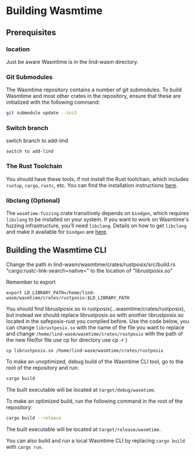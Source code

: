# Building Wasmtime

## Prerequisites

### location
Just be aware Wasmtime is in the lind-wasm directory.

### Git Submodules
The Wasmtime repository contains a number of git submodules. To build Wasmtime and most other crates in the repository, ensure that these are initialized with the following command:
```sh
git submodule update --init
```
### Switch branch
switch branch to add-lind

```
switch to add-lind
```

### The Rust Toolchain
You should have these tools, if not install the Rust toolchain, which includes `rustup`, `cargo`, `rustc`, etc. You can find the installation instructions [here](https://www.rust-lang.org/).

### libclang (Optional)
The `wasmtime-fuzzing` crate transitively depends on `bindgen`, which requires `libclang` to be installed on your system. If you want to work on Wasmtime's fuzzing infrastructure, you'll need `libclang`. Details on how to get `libclang` and make it available for `bindgen` are [here](https://rust-lang.github.io/rust-bindgen/requirements.html).

## Building the Wasmtime CLI
Change the path in lind-wasm/wasmtime/crates/rustposix/src/build.rs "cargo:rustc-link-search=native=" to the location of "librustposix.so"

Remember to export

```
export LD_LIBRARY_PATH=/home/lind-wasm/wasmtime/crates/rustposix:$LD_LIBRARY_PATH
```

You should find librustposix.so in rustposix(...wasmtime/crates/rustposix), but instead we should replace librustposix.so with another librustposix.so located in the safeposix-rust you complied before. Use the code below, you can change `librustposix.so` with the name of the file you want to replace and change `/home/lind-wasm/wasmtime/crates/rustposix` with the path of the new file(for file use cp for directory use cp -r )

```
cp librustposix.so /home/lind-wasm/wasmtime/crates/rustposix
```

To make an unoptimized, debug build of the Wasmtime CLI tool, go to the root of the repository and run:
```sh
cargo build
```
The built executable will be located at `target/debug/wasmtime`.

To make an optimized build, run the following command in the root of the repository:
```sh
cargo build --release
```
The built executable will be located at `target/release/wasmtime`.

You can also build and run a local Wasmtime CLI by replacing `cargo build` with `cargo run`.
